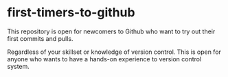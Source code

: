 # first-timers-to-github
This repository is open for newcomers to Github who want to try out their first commits and pulls.

Regardless of your skillset or knowledge of version control. This is open for anyone who wants to have a hands-on experience to version control system.<br />

